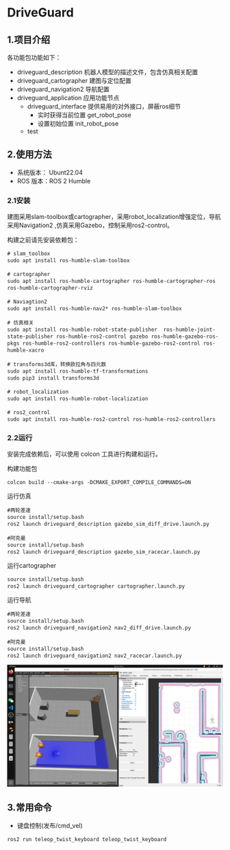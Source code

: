 
# DriveGuard

## 1.项目介绍

各功能包功能如下：
- driveguard_description 机器人模型的描述文件，包含仿真相关配置
- driveguard_cartographer 建图与定位配置
- driveguard_navigation2 导航配置
- driveguard_application 应用功能节点
    - driveguard_interface  提供易用的对外接口，屏蔽ros细节
        - 实时获得当前位置 get_robot_pose
        - 设置初始位置 init_robot_pose
    - test

## 2.使用方法   

- 系统版本： Ubunt22.04
- ROS 版本：ROS 2 Humble

### 2.1安装

建图采用slam-toolbox或cartographer，采用robot_localization增强定位，导航采用Navigation2 ,仿真采用Gazebo，控制采用ros2-control。

构建之前请先安装依赖包：
```
# slam_toolbox
sudo apt install ros-humble-slam-toolbox

# cartographer 
sudo apt install ros-humble-cartographer ros-humble-cartographer-ros ros-humble-cartographer-rviz

# Naviagtion2
sudo apt install ros-humble-nav2* ros-humble-slam-toolbox

# 仿真相关
sudo apt install ros-humble-robot-state-publisher  ros-humble-joint-state-publisher ros-humble-ros2-control gazebo ros-humble-gazebo-ros-pkgs ros-humble-ros2-controllers ros-humble-gazebo-ros2-control ros-humble-xacro 

# transforms3d库，转换欧拉角与四元数
sudo apt install ros-humble-tf-transformations
sudo pip3 install transforms3d

# robot_localization
sudo apt install ros-humble-robot-localization

# ros2_control
sudo apt install ros-humble-ros2-control ros-humble-ros2-controllers
```

### 2.2运行

安装完成依赖后，可以使用 colcon 工具进行构建和运行。

构建功能包

```
colcon build --cmake-args -DCMAKE_EXPORT_COMPILE_COMMANDS=ON
```

运行仿真

```
#两轮差速
source install/setup.bash
ros2 launch driveguard_description gazebo_sim_diff_drive.launch.py 

#阿克曼
source install/setup.bash
ros2 launch driveguard_description gazebo_sim_racecar.launch.py 
```

运行cartographer

```
source install/setup.bash
ros2 launch driveguard_cartographer cartographer.launch.py
```

运行导航

```
#两轮差速
source install/setup.bash
ros2 launch driveguard_navigation2 nav2_diff_drive.launch.py 

#阿克曼
source install/setup.bash
ros2 launch driveguard_navigation2 nav2_racecar.launch.py
```

![sim_ackermann](media/sim_ackermann.png)


## 3.常用命令

- 键盘控制(发布/cmd_vel)
```
ros2 run teleop_twist_keyboard teleop_twist_keyboard
```